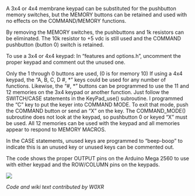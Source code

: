 A 3x4 or 4x4 membrane keypad can be substituted for the pushbutton memory switches,
but the MEMORY buttons can be retained and used with no effects on the
COMMAND/MEMORY functions.

By removing the MEMORY switches, the pushbuttons and 1k resistors can be eliminated.
The 10k resistor to +5 vdc is still used and the COMMAND pushbutton (button 0) switch is
retained.

To use a 3x4 or 4x4 keypad: In “features and options.h”, uncomment the proper keypad
and comment out the unused one.

Only the 1 through 0 buttons are used, (0 is for memory 10) If using a 4x4 keypad, the “A,
B, C, D #, *” keys could be used for any number of functions. Likewise, the “#, *” buttons
can be programmed to use the 11 and 12 memories on the 3x4 keypad or another function.
Just follow the SWITCH/CASE statements in the KeyPad_use() subroutine. I
programmed the “C” key to put the keyer into COMMAND MODE. To exit that mode,
push the COMMAND button or send an “X” on the key. The COMMAND_MODE()
subroutine does not look at the keypad, so pushbutton 0 or keyed “X” must be used.
All 12 memories can be used with the keypad and all memories appear to respond to
MEMORY MACROS.

In the CASE statements, unused keys are programmed to “beep-boop” to indicate this is an
unused key or unused keys can be commented out.

The code shows the proper OUTPUT pins on the Arduino Mega 2560 to use with either
keypad and the ROW/COLUMN pins on the keypads.

![](https://cloud.githubusercontent.com/assets/3332720/23837631/76783c4c-0761-11e7-8418-6713ed5ee172.png)

_Code and wiki text contributed by W0XR_